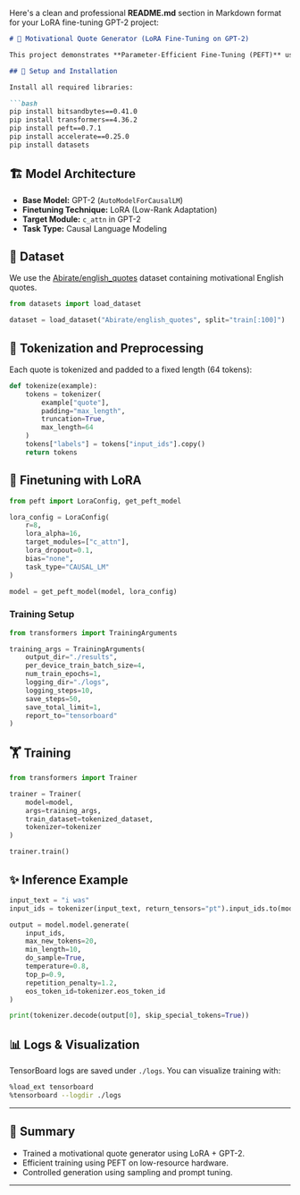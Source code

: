 Here's a clean and professional **README.md** section in Markdown format for your LoRA fine-tuning GPT-2 project:

```markdown
# 🧠 Motivational Quote Generator (LoRA Fine-Tuning on GPT-2)

This project demonstrates **Parameter-Efficient Fine-Tuning (PEFT)** using **LoRA** on the GPT-2 model to generate short, motivational English quotes.

## 🚀 Setup and Installation

Install all required libraries:

```bash
pip install bitsandbytes==0.41.0
pip install transformers==4.36.2
pip install peft==0.7.1
pip install accelerate==0.25.0
pip install datasets
```

## 🏗️ Model Architecture

- **Base Model:** GPT-2 (`AutoModelForCausalLM`)
- **Finetuning Technique:** LoRA (Low-Rank Adaptation)
- **Target Module:** `c_attn` in GPT-2
- **Task Type:** Causal Language Modeling

## 🧪 Dataset

We use the [Abirate/english_quotes](https://huggingface.co/datasets/Abirate/english_quotes) dataset containing motivational English quotes.

```python
from datasets import load_dataset

dataset = load_dataset("Abirate/english_quotes", split="train[:100]")
```

## 🧼 Tokenization and Preprocessing

Each quote is tokenized and padded to a fixed length (64 tokens):

```python
def tokenize(example):
    tokens = tokenizer(
        example["quote"],
        padding="max_length",
        truncation=True,
        max_length=64
    )
    tokens["labels"] = tokens["input_ids"].copy()
    return tokens
```

## 🧠 Finetuning with LoRA

```python
from peft import LoraConfig, get_peft_model

lora_config = LoraConfig(
    r=8,
    lora_alpha=16,
    target_modules=["c_attn"],
    lora_dropout=0.1,
    bias="none",
    task_type="CAUSAL_LM"
)

model = get_peft_model(model, lora_config)
```

### Training Setup

```python
from transformers import TrainingArguments

training_args = TrainingArguments(
    output_dir="./results",
    per_device_train_batch_size=4,
    num_train_epochs=1,
    logging_dir="./logs",
    logging_steps=10,
    save_steps=50,
    save_total_limit=1,
    report_to="tensorboard"
)
```

## 🏋️ Training

```python
from transformers import Trainer

trainer = Trainer(
    model=model,
    args=training_args,
    train_dataset=tokenized_dataset,
    tokenizer=tokenizer
)

trainer.train()
```

## ✨ Inference Example

```python
input_text = "i was"
input_ids = tokenizer(input_text, return_tensors="pt").input_ids.to(model.device)

output = model.model.generate(
    input_ids,
    max_new_tokens=20,
    min_length=10,
    do_sample=True,
    temperature=0.8,
    top_p=0.9,
    repetition_penalty=1.2,
    eos_token_id=tokenizer.eos_token_id
)

print(tokenizer.decode(output[0], skip_special_tokens=True))
```

## 📊 Logs & Visualization

TensorBoard logs are saved under `./logs`. You can visualize training with:

```bash
%load_ext tensorboard
%tensorboard --logdir ./logs
```

---

## 📌 Summary

- Trained a motivational quote generator using LoRA + GPT-2.
- Efficient training using PEFT on low-resource hardware.
- Controlled generation using sampling and prompt tuning.

---
